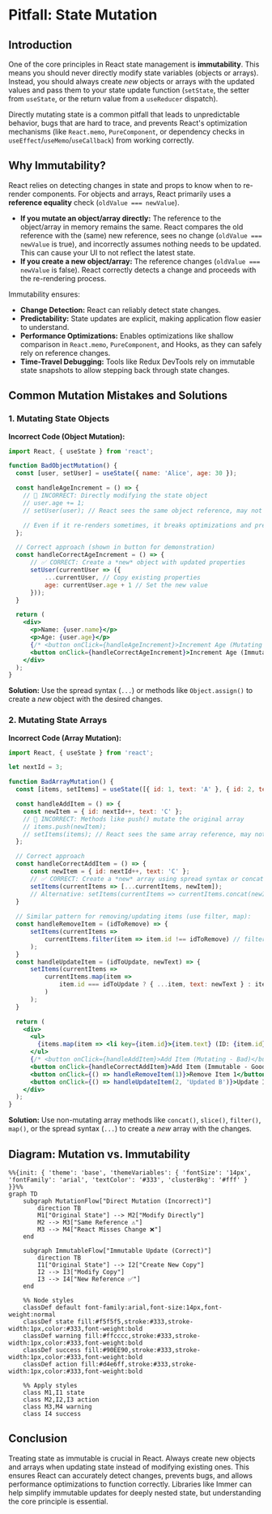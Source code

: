 # Pitfall: State Mutation

## Introduction

One of the core principles in React state management is **immutability**. This means you should never directly modify state variables (objects or arrays). Instead, you should always create *new* objects or arrays with the updated values and pass them to your state update function (`setState`, the setter from `useState`, or the return value from a `useReducer` dispatch).

Directly mutating state is a common pitfall that leads to unpredictable behavior, bugs that are hard to trace, and prevents React's optimization mechanisms (like `React.memo`, `PureComponent`, or dependency checks in `useEffect`/`useMemo`/`useCallback`) from working correctly.

## Why Immutability?

React relies on detecting changes in state and props to know when to re-render components. For objects and arrays, React primarily uses a **reference equality** check (`oldValue === newValue`).

- **If you mutate an object/array directly:** The reference to the object/array in memory remains the same. React compares the old reference with the (same) new reference, sees no change (`oldValue === newValue` is true), and incorrectly assumes nothing needs to be updated. This can cause your UI to not reflect the latest state.
- **If you create a new object/array:** The reference changes (`oldValue === newValue` is false). React correctly detects a change and proceeds with the re-rendering process.

Immutability ensures:
- **Change Detection:** React can reliably detect state changes.
- **Predictability:** State updates are explicit, making application flow easier to understand.
- **Performance Optimizations:** Enables optimizations like shallow comparison in `React.memo`, `PureComponent`, and Hooks, as they can safely rely on reference changes.
- **Time-Travel Debugging:** Tools like Redux DevTools rely on immutable state snapshots to allow stepping back through state changes.

## Common Mutation Mistakes and Solutions

### 1. Mutating State Objects

**Incorrect Code (Object Mutation):**
```jsx
import React, { useState } from 'react';

function BadObjectMutation() {
  const [user, setUser] = useState({ name: 'Alice', age: 30 });

  const handleAgeIncrement = () => {
    // 🔴 INCORRECT: Directly modifying the state object
    // user.age += 1; 
    // setUser(user); // React sees the same object reference, may not re-render!

    // Even if it re-renders sometimes, it breaks optimizations and predictability.
  };

  // Correct approach (shown in button for demonstration)
  const handleCorrectAgeIncrement = () => {
      // ✅ CORRECT: Create a *new* object with updated properties
      setUser(currentUser => ({ 
          ...currentUser, // Copy existing properties
          age: currentUser.age + 1 // Set the new value
      }));
  }

  return (
    <div>
      <p>Name: {user.name}</p>
      <p>Age: {user.age}</p>
      {/* <button onClick={handleAgeIncrement}>Increment Age (Mutating - Bad)</button> */}
      <button onClick={handleCorrectAgeIncrement}>Increment Age (Immutable - Good)</button>
    </div>
  );
}
```

**Solution:** Use the spread syntax (`...`) or methods like `Object.assign()` to create a *new* object with the desired changes.

### 2. Mutating State Arrays

**Incorrect Code (Array Mutation):**
```jsx
import React, { useState } from 'react';

let nextId = 3;

function BadArrayMutation() {
  const [items, setItems] = useState([{ id: 1, text: 'A' }, { id: 2, text: 'B' }]);

  const handleAddItem = () => {
    const newItem = { id: nextId++, text: 'C' };
    // 🔴 INCORRECT: Methods like push() mutate the original array
    // items.push(newItem); 
    // setItems(items); // React sees the same array reference, may not re-render!
  };

  // Correct approach
  const handleCorrectAddItem = () => {
      const newItem = { id: nextId++, text: 'C' };
      // ✅ CORRECT: Create a *new* array using spread syntax or concat()
      setItems(currentItems => [...currentItems, newItem]);
      // Alternative: setItems(currentItems => currentItems.concat(newItem));
  }
  
  // Similar pattern for removing/updating items (use filter, map):
  const handleRemoveItem = (idToRemove) => {
      setItems(currentItems => 
          currentItems.filter(item => item.id !== idToRemove) // filter returns a new array
      );
  }
  const handleUpdateItem = (idToUpdate, newText) => {
      setItems(currentItems => 
          currentItems.map(item => 
              item.id === idToUpdate ? { ...item, text: newText } : item // map returns a new array
          )
      );
  }

  return (
    <div>
      <ul>
        {items.map(item => <li key={item.id}>{item.text} (ID: {item.id})</li>)}
      </ul>
      {/* <button onClick={handleAddItem}>Add Item (Mutating - Bad)</button> */}
      <button onClick={handleCorrectAddItem}>Add Item (Immutable - Good)</button>
      <button onClick={() => handleRemoveItem(1)}>Remove Item 1</button>
      <button onClick={() => handleUpdateItem(2, 'Updated B')}>Update Item 2</button>
    </div>
  );
}
```

**Solution:** Use non-mutating array methods like `concat()`, `slice()`, `filter()`, `map()`, or the spread syntax (`...`) to create a *new* array with the changes.

## Diagram: Mutation vs. Immutability

```mermaid
%%{init: { 'theme': 'base', 'themeVariables': { 'fontSize': '14px', 'fontFamily': 'arial', 'textColor': '#333', 'clusterBkg': '#fff' } }}%%
graph TD
    subgraph MutationFlow["Direct Mutation (Incorrect)"]
        direction TB
        M1["Original State"] --> M2["Modify Directly"]
        M2 --> M3["Same Reference ⚠️"]
        M3 --> M4["React Misses Change ❌"]
    end

    subgraph ImmutableFlow["Immutable Update (Correct)"]
        direction TB
        I1["Original State"] --> I2["Create New Copy"]
        I2 --> I3["Modify Copy"]
        I3 --> I4["New Reference ✅"]
    end

    %% Node styles
    classDef default font-family:arial,font-size:14px,font-weight:normal
    classDef state fill:#f5f5f5,stroke:#333,stroke-width:1px,color:#333,font-weight:bold
    classDef warning fill:#ffcccc,stroke:#333,stroke-width:1px,color:#333,font-weight:bold
    classDef success fill:#90EE90,stroke:#333,stroke-width:1px,color:#333,font-weight:bold
    classDef action fill:#d4e6ff,stroke:#333,stroke-width:1px,color:#333,font-weight:bold

    %% Apply styles
    class M1,I1 state
    class M2,I2,I3 action
    class M3,M4 warning
    class I4 success
```

## Conclusion

Treating state as immutable is crucial in React. Always create new objects and arrays when updating state instead of modifying existing ones. This ensures React can accurately detect changes, prevents bugs, and allows performance optimizations to function correctly. Libraries like Immer can help simplify immutable updates for deeply nested state, but understanding the core principle is essential. 